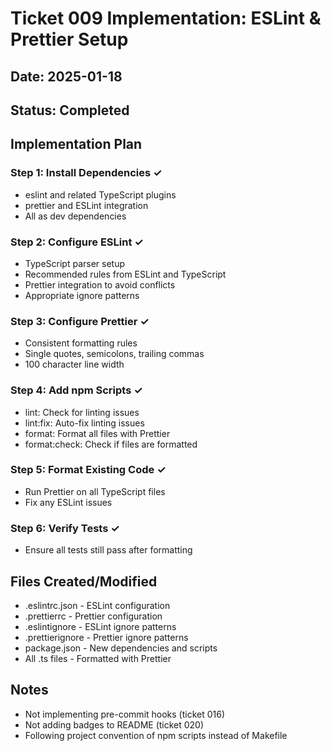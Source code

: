 # Ticket 009 Implementation: ESLint & Prettier Setup

## Date: 2025-01-18
## Status: Completed

## Implementation Plan

### Step 1: Install Dependencies ✓
- eslint and related TypeScript plugins
- prettier and ESLint integration
- All as dev dependencies

### Step 2: Configure ESLint ✓
- TypeScript parser setup
- Recommended rules from ESLint and TypeScript
- Prettier integration to avoid conflicts
- Appropriate ignore patterns

### Step 3: Configure Prettier ✓
- Consistent formatting rules
- Single quotes, semicolons, trailing commas
- 100 character line width

### Step 4: Add npm Scripts ✓
- lint: Check for linting issues
- lint:fix: Auto-fix linting issues
- format: Format all files with Prettier
- format:check: Check if files are formatted

### Step 5: Format Existing Code ✓
- Run Prettier on all TypeScript files
- Fix any ESLint issues

### Step 6: Verify Tests ✓
- Ensure all tests still pass after formatting

## Files Created/Modified
- .eslintrc.json - ESLint configuration
- .prettierrc - Prettier configuration
- .eslintignore - ESLint ignore patterns
- .prettierignore - Prettier ignore patterns
- package.json - New dependencies and scripts
- All .ts files - Formatted with Prettier

## Notes
- Not implementing pre-commit hooks (ticket 016)
- Not adding badges to README (ticket 020)
- Following project convention of npm scripts instead of Makefile